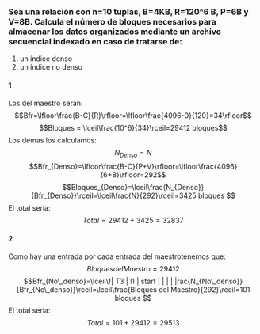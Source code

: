 ### Sea una relación con n=10 tuplas, B=4KB, R=120^6 B, P=6B y V=8B. Calcula el número de bloques necesarios para almacenar los datos organizados mediante un archivo secuencial indexado en caso de tratarse de:
1. un índice denso
2. un índice no denso


#### 1
Los del maestro seran:
$$Bfr=\lfloor\frac{B-C}{R}\rfloor=\lfloor\frac{4096-0}{120}=34\rfloor$$
$$Bloques = \lceil\frac{10^6}{34}\rceil=29412 bloques$$
Los demas los calculamos:
$$N_{Denso}=N$$
$$Bfr_{Denso}=\lfloor\frac{B-C}{P+V}\rfloor=\lfloor\frac{4096}{6+8}\rfloor=292$$
$$Bloques_{Denso}=\lceil\frac{N_{Denso}}{Bfr_{Denso}}\rceil=\lceil\frac{N}{292}\rceil=3425 bloques $$
El total seria:
$$ Total = 29412+3425=32837$$

#### 2
Como hay una entrada por cada entrada del maestrotenemos que:
$$Bloques del Maestro=29412$$ 
$$Bfr_{No\_denso}=\lceil\f| T3 | l1 | start  |  |  |  |  |rac{N_{No\_denso}}{Bfr_{No\_denso}}\rceil=\lceil\frac{Bloques del Maestro}{292}\rceil=101 bloques $$
El total seria:
$$ Total = 101+29412= 29513$$
